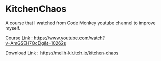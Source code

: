 # KitchenChaos
A course that I watched from Code Monkey youtube channel to improve myself.

Course Link : https://www.youtube.com/watch?v=AmGSEH7QcDg&t=10262s


Download Link : https://melih-kir.itch.io/kitchen-chaos
